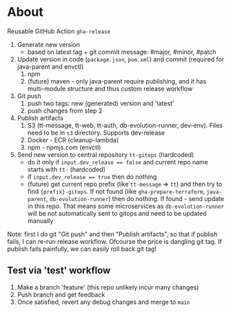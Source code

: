 # About
Reusable GitHub Action `gha-release`
1. Generate new version
    - based on latest tag + git commit message: #major, #minor, #patch
2. Update version in code (`package.json`, `pom.xml`) and commit (required for java-parent and envctl)
   1. npm
   2. (future) maven - only java-parent require publishing, and it has multi-module structure and thus custom release workflow
3. Git push
   1. push two tags: new (generated) version and 'latest'
   2. push changes from step 2
4. Publish artifacts
   1. S3 (tt-message, tt-web, tt-auth, db-evolution-runner, dev-env). Files need to be in `s3` directory. Supports dev-release
   2. Docker - ECR (cleanup-lambda)
   3. npm - npmjs.com (envctl)
5. Send new version to central repository `tt-gitops` (hardcoded)
   - do it only if `input.dev_release == false` and current repo name starts with `tt-` (hardcoded) 
   - if `input.dev_release == true` then do nothing
   - (future) get current repo prefix (like `tt-message` => `tt`) and then try to find `{prefix}-gitops`.
     If not found (like `gha-prepare-terraform`, `java-parent`, `db-evolution-runner`) then do nothing. If found - send update in this repo.
     That means some microservices as `db-evolution-runner` will be not automatically sent to gitops and need to be updated manually

Note: first I do git "Git push" and then "Publish artifacts", so that if publish fails, I can re-run release workflow.
Ofcourse the price is dangling git tag. If publish fails painfully, we can easily roll back git tag!

## Test via 'test' workflow
1. Make a branch 'feature' (this repo unlikely incur many changes)
2. Push branch and get feedback
3. Once satisfied, revert any debug changes and merge to `main` 

